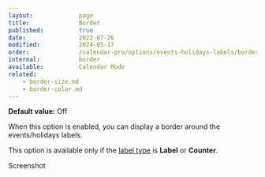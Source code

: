 ```yaml
---
layout:             page
title:              Border
published:          true
date:               2022-07-26
modified:           2024-05-17
order:              /calendar-pro/options/events-holidays-labels/border
internal:           border
available:          Calendar Mode
related:
    - border-size.md
    - border-color.md
---
```

**Default value:** Off

When this option is enabled, you can display a border around the events/holidays labels.

This option is available only if the [label type](type.md) is **Label** or **Counter**.

<todo>Screenshot</todo>